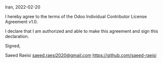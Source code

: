 Iran, 2022-02-20

I hereby agree to the terms of the Odoo Individual Contributor License
Agreement v1.0.

I declare that I am authorized and able to make this agreement and sign this
declaration.

Signed,

Saeed Raeisi saeed.raesi2020@gmail.com https://github.com/saeed-raeisi